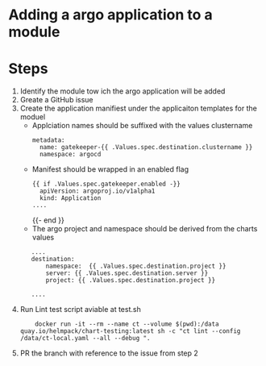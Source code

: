 # Adding a argo application to a module

# Steps

1. Identify the module tow ich the argo application will be added
2. Greate a GitHub issue    
2. Create the application manifiest under the applicaiton templates for the moduel
    - Applciation names should be suffixed with the values clustername
      ```
      metadata:
        name: gatekeeper-{{ .Values.spec.destination.clustername }}
        namespace: argocd

      ```
    - Manifest should be wrapped in an enabled flag
      ```
      {{ if .Values.spec.gatekeeper.enabled -}}
        apiVersion: argoproj.io/v1alpha1
        kind: Application
      ....
      
      ```
      {{- end }}
    - The argo project and namespace should be derived from the charts values
     ```
        ....
        destination:
            namespace:  {{ .Values.spec.destination.project }}
            server: {{ .Values.spec.destination.server }}
            project: {{ .Values.spec.destination.project }}

        ....
     ```
 3. Run Lint test
    script aviable at test.sh
    ```
        docker run -it --rm --name ct --volume $(pwd):/data quay.io/helmpack/chart-testing:latest sh -c "ct lint --config /data/ct-local.yaml --all --debug ".
    ```
 4. PR the branch with reference to the issue from step 2   